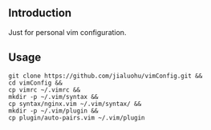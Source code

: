 ## Introduction
Just for personal vim configuration.

## Usage
```
git clone https://github.com/jialuohu/vimConfig.git &&
cd vimConfig &&
cp vimrc ~/.vimrc &&
mkdir -p ~/.vim/syntax &&
cp syntax/nginx.vim ~/.vim/syntax/ &&
mkdir -p ~/.vim/plugin &&
cp plugin/auto-pairs.vim ~/.vim/plugin
```
